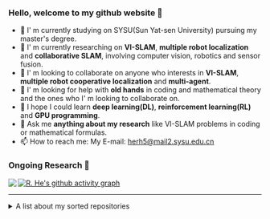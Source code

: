 ### Hello, welcome to my github website  👋

- 🏫 I' m currently studying on SYSU(Sun Yat-sen University) pursuing my master's degree.
- 🌱 I' m currently researching on **VI-SLAM**, **multiple robot localization** and **collaborative SLAM**, involving computer vision, robotics and sensor fusion.
- 👯 I' m looking to collaborate on anyone who interests in **VI-SLAM**, **multiple robot cooperative localization** and **multi-agent**.
- 🤝 I' m looking for help with **old hands** in coding and mathematical theory and the ones who I' m looking to collaborate on.
- 🤔 I hope I could learn **deep learning(DL)**, **reinforcement learning(RL)** and **GPU programming**.
- 💬 Ask me **anything about my research** like VI-SLAM problems in coding or mathematical formulas.
- 📫 How to reach me: My E-mail: <a href="mailto:herh5@mail2.sysu.edu.cn"> herh5@mail2.sysu.edu.cn </a>

### Ongoing Research 🏃
<a href="https://github.com/RonghaiHe/Kimera-Multi">
  <img align="left" src="https://github-readme-stats.vercel.app/api/pin/?username=RonghaiHe&repo=Kimera-Multi&show_owner=true&theme=dracula" />
</a>

<!--### About my Github status
<div align="left"><table>

<tr><td align="center" width="65%">
    
[![Ronghai He's github stats](https://github-readme-stats.vercel.app/api?username=RonghaiHe&count_private=true&show_icons=true&include_all_commits=true&theme=github_dark_dimmed)](https://github.com/RonghaiHe/github-readme-stats)

</td><td align="center" width="35%">

[![Top Langs](https://github-readme-stats.vercel.app/api/top-langs/?username=RonghaiHe&layout=compact&langs_count=6&theme=github_dark_dimmed)](https://github.com/RonghaiHe/github-readme-stats)
</td></tr>
</table></div>-->

[![R. He's github activity graph](https://github-readme-activity-graph.vercel.app/graph?username=RonghaiHe&theme=dracula)](https://github.com/ashutosh00710/github-readme-activity-graph)

---
<details>
  <summary> A list about my sorted repositories </summary>

### My sorted repositories 
#### My Project
##### Research
* [RobustCL](https://github.com/RonghaiHe/RobustCL): A repository corresponding to my paper: *Robust Cooperative Localization with Failed Communication and Biased Measurements*;
* [Kimera-Multi](https://github.com/RonghaiHe/Kimera-Multi): A repository corresponding to my ongoing research based on the research from [MIT-SPARK](https://github.com/MIT-SPARK);
* [nlink_parser](https://github.com/RonghaiHe/nlink_parser): A repository about multi-UWB, forked from [nooploop](https://github.com/nooploop-dev);

##### Fun
* [RonghaiHe](https://github.com/RonghaiHe/RonghaiHe): Repository of my own github profile;

#### Note
* [Notes_cpp_project](https://github.com/RonghaiHe/Notes_cpp_project): Some notes from awesome cpp projects;
* [intall_app_in_ubuntu_tutorial](https://github.com/RonghaiHe/intall_app_in_ubuntu_tutorial): Some frequent application installation tutorial in ubuntu;

#### Other Forked Repositories
##### For research
* [multirobot_localization_tsangkai_utias](https://github.com/multirobot_localization_tsangkai_utias): A CL repository from a Ph.D. [tsangkai](https://github.com/tsangkai) to run UTIAS dataset;
* [multirobot_localization_tsangkai](https://github.com/multirobot_localization_tsangkai): A CL repository from a Ph.D. [tsangkai](https://github.com/tsangkai);
* [ORB_SLAM3](https://github.com/RonghaiHe/ORB_SLAM3): A famous SLAM repository from [UZ-SLAMLab](https://github.com/UZ-SLAMLab);
* [D2SLAM](https://github.com/RonghaiHe/D2SLAM): A famous CSLAM repository from [HKUST Aerial Robotics Group](https://github.com/HKUST-Aerial-Robotics);
* Kimera-* (except Kimera-Multi): [Kimera-VIO](https://github.com/RonghaiHe/Kimera-VIO), [Kimera-VIO-ROS](https://github.com/RonghaiHe/Kimera-VIO-ROS), [Kimera-Distributed](https://github.com/RonghaiHe/Kimera-Distributed), [Kimera-PGMO](https://github.com/RonghaiHe/Kimera-PGMO): Sub repositories about [Kimera-Multi](https://github.com/RonghaiHe/Kimera-Multi) from [MIT-SPARK](https://github.com/MIT-SPARK);

##### For Pull Request
* [Kimera-Distributed](https://github.com/RonghaiHe/Kimera-Distributed): Fix path names in RViz;
* [Kimera-Multi-LCD](https://github.com/RonghaiHe/Kimera-Multi-LCD): Fix order of make;
* [Kimera-VIO](https://github.com/RonghaiHe/Kimera-VIO): Fix visibility of a function in one branch;
* [LaTeX_OCR_PRO](https://github.com/RonghaiHe/LaTeX_OCR_PRO): Fix codes for latest version;

These are what I just modified without Pull Request
* [Kimera-PGMO](https://github.com/RonghaiHe/Kimera-PGMO): Add `Boost::timer` in `CMakeLists.txt`  and `chrono` in cpp

##### For fun
* [ctrip_spider_frame](https://github.com/RonghaiHe/ctrip_spider_frame): Try collecting infomation from crawler
</details>
